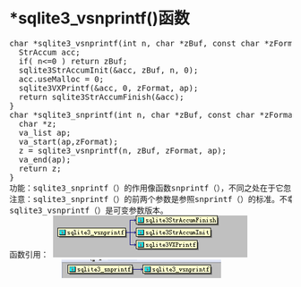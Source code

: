 # *sqlite3_vsnprintf()函数
<pre>
char *sqlite3_vsnprintf(int n, char *zBuf, const char *zFormat, va_list ap){
  StrAccum acc;
  if( n<=0 ) return zBuf;
  sqlite3StrAccumInit(&acc, zBuf, n, 0);
  acc.useMalloc = 0;
  sqlite3VXPrintf(&acc, 0, zFormat, ap);
  return sqlite3StrAccumFinish(&acc);
}
char *sqlite3_snprintf(int n, char *zBuf, const char *zFormat, ...){
  char *z;
  va_list ap;
  va_start(ap,zFormat);
  z = sqlite3_vsnprintf(n, zBuf, zFormat, ap);
  va_end(ap);
  return z;
}
功能：sqlite3_snprintf（）的作用像函数snprintf（），不同之处在于它忽略了当前区域设置。这是SQLite的重要，因为我们无法在通过一些特定的语言环境中使用“，”作为在这里的小数点。
注意：sqlite3_snprintf（）的前两个参数是参照snprintf（）的标准。不幸的是，在不破坏兼容性时，它是不会改变什么的，所以我们这种错误时无关紧要的。
sqlite3_vsnprintf（）是可变参数版本。
函数引用： <img src="p13.png">
           <img src="p14.png">

</pre>
